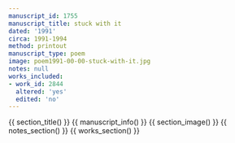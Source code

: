 ```yaml
---
manuscript_id: 1755
manuscript_title: stuck with it
dated: '1991'
circa: 1991-1994
method: printout
manuscript_type: poem
image: poem1991-00-00-stuck-with-it.jpg
notes: null
works_included:
- work_id: 2844
  altered: 'yes'
  edited: 'no'
---
```


{{ section_title() }}
{{ manuscript_info() }}
{{ section_image() }}
{{ notes_section() }}
{{ works_section() }}
